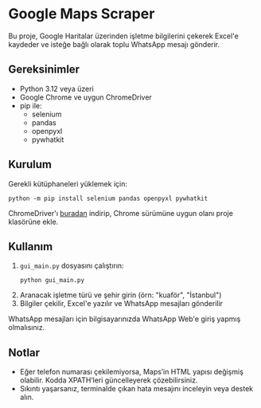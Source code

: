 # Google Maps Scraper

Bu proje, Google Haritalar üzerinden işletme bilgilerini çekerek Excel'e kaydeder ve isteğe bağlı olarak toplu WhatsApp mesajı gönderir.

## Gereksinimler

- Python 3.12 veya üzeri
- Google Chrome ve uygun ChromeDriver
- pip ile:
    - selenium
    - pandas
    - openpyxl
    - pywhatkit

## Kurulum

Gerekli kütüphaneleri yüklemek için:
```
python -m pip install selenium pandas openpyxl pywhatkit
```

ChromeDriver'ı [buradan](https://chromedriver.chromium.org/downloads) indirip, Chrome sürümüne uygun olanı proje klasörüne ekle.

## Kullanım
1. `gui_main.py` dosyasını çalıştırın:
    ```
    python gui_main.py
    ```
2. Aranacak işletme türü ve şehir girin (örn: "kuaför", "İstanbul")
3. Bilgiler çekilir, Excel'e yazılır ve WhatsApp mesajları gönderilir

WhatsApp mesajları için bilgisayarınızda WhatsApp Web'e giriş yapmış olmalısınız.

## Notlar

- Eğer telefon numarası çekilemiyorsa, Maps’in HTML yapısı değişmiş olabilir. Kodda XPATH’leri güncelleyerek çözebilirsiniz.
- Sıkıntı yaşarsanız, terminalde çıkan hata mesajını inceleyin veya destek alın.
